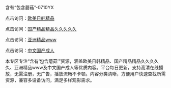 含有“包含蘑菇”-0710YX

点击访问：<a href="https://heiliaoxwd5i8.pages.dev">欧美日韩精品</a>

点击访问：<a href="https://heiliaowzu4ur.pages.dev">国产精品精品久久久久久</a>

点击访问：<a href="https://heiliaozj3tjd.pages.dev">亚洲精品www</a>

点击访问：<a href="https://heiliaoe8ajia.pages.dev">中文国产成人</a>

本专区专注“含有‘包含蘑菇’”资源，涵盖欧美日韩精品、国产精品精品久久久久久、亚洲精品www及中文国产成人等优质内容。平台每日更新，支持高清在线播放，无需注册，无广告，播放流畅不卡顿。内容分类清晰，方便用户快速查找所需资源，兼容多设备访问，满足多样观影需求。

<span style="display:none;">[Canonical link](https://github.com/bon20250710/bon20250710 ）</span>
